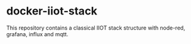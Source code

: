 # docker-iiot-stack #
This repository contains a classical IIOT stack structure with node-red, grafana, influx and mqtt.
